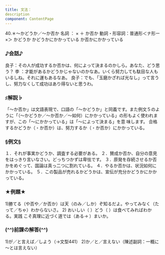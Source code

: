 ```yaml
---
title: 文法：
description
component: ContentPage
---
```



40.＊～かどうか／～か否か
名詞 ： × ＋ か否か 動詞・形容詞：普通形＜ナ形ー×＞ かどうか
かどうかにかかっている
か否かにかかっている

### ♪会話♪
良子：その人が成功するか否かは、何によって決まるのかしら。あなた、どう思う？
李 ：才能があるかどうかじゃないのかなあ。いくら努力しても駄目な人もいるしね。それに運もあるなあ。 良子：でも、「玉磨かざれば光なし」って言うし、努力なくして成功はあり得ないと思うわ。

### ♯解説♭
「～か否か」は文語表現で、口語の「～かどうか」と同義です。また例文５のように「（～かどうか／～か否か／～如何）にかかっている」の形もよく使われますが、この「～にかかっている」は「～によって決まる」を意 味します。
合格するかどうか（・か否か）は、努力するか（・か否か）にかかっている。

### §例文§
１．それが事実かどうか、調査する必要がある。
２．賛成か否か、自分の意見をはっきり言いなさい。どっちつかずは卑怯です。
３．原発を存続させるか否かをめぐって、国論は真っ二つに割れている。
４．やるか否かは、状況如何にかかっている。
５．この製品が売れるかどうかは、宣伝が充分かどうかにかかっている。

### ★例題★
1)勝てる（や否や／か否か）は天（のみ／しか）ぞ知るだよ。やってみなく（たって／ちゃ）わからないさ。
2) おいしい（ ）どう（ ）は食べてみればわかる。実践 こそ真理に近づく道では（ある→ ）まいか。        

### (^^)前課の解答(^^)
1)が／と言えば／しよう（→文型441）
2)か／と／言えない（陳述副詞：一概に～とは言えない）
